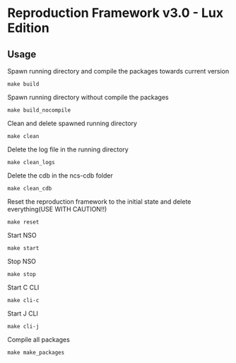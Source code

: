 # Reproduction Framework v3.0 - Lux Edition
 
## Usage

Spawn running directory and compile the packages towards current version
```
make build
```
Spawn running directory without compile the packages
```
make build_nocompile
```
Clean and delete spawned running directory 
```
make clean
```
Delete the log file in the running directory
```
make clean_logs
```
Delete the cdb in the ncs-cdb folder
```
make clean_cdb
```
Reset the reproduction framework to the initial state and delete everything(USE WITH CAUTION!!)
```
make reset
```
Start NSO
```
make start
```
Stop NSO
```
make stop
```
Start C CLI
```
make cli-c
```
Start J CLI
```
make cli-j
```

Compile all packages
```
make make_packages
```
